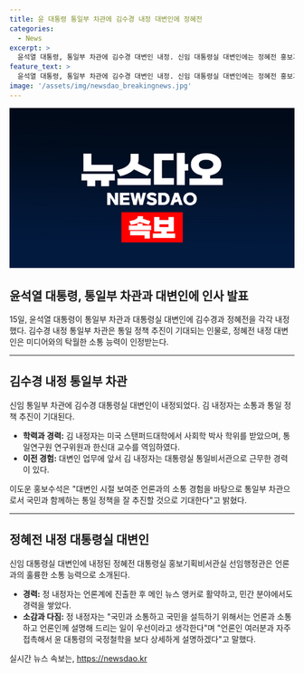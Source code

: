 ```yaml
---
title: 윤 대통령 통일부 차관에 김수경 내정 대변인에 정혜전
categories:
  - News
excerpt: >
  윤석열 대통령, 통일부 차관에 김수경 대변인 내정. 신임 대통령실 대변인에는 정혜전 홍보기획비서관실 선임행정관 내정. 김 내정자, 통일연구원 연구위원 경험 소개, 정 내정자는 민간 분야 경력 강조하여 앞날 기대. 정 내정자, 언론과 소통이 중요하다고 강조.
feature_text: >
  윤석열 대통령, 통일부 차관에 김수경 대변인 내정. 신임 대통령실 대변인에는 정혜전 홍보기획비서관실 선임행정관 내정. 김 내정자, 통일연구원 연구위원 경험 소개, 정 내정자는 민간 분야 경력 강조하여 앞날 기대. 정 내정자, 언론과 소통이 중요하다고 강조.
image: '/assets/img/newsdao_breakingnews.jpg'
---
```


<p><img src="/assets/img/newsdao_breakingnews.jpg" alt="implanttips 속보" /></p>

<h2><b>윤석열 대통령, 통일부 차관과 대변인에 인사 발표</b></h2>

<p data-ke-size="size16">15일, 윤석열 대통령이 통일부 차관과 대통령실 대변인에 김수경과 정혜전을 각각 내정했다. 김수경 내정 통일부 차관은 통일 정책 추진이 기대되는 인물로, 정혜전 내정 대변인은 미디어와의 탁월한 소통 능력이 인정받는다.</p>

<hr>

<h2 data-ke-size="size26">김수경 내정 통일부 차관</h2>

<p data-ke-size="size16">신임 통일부 차관에 김수경 대통령실 대변인이 내정되었다. 김 내정자는 소통과 통일 정책 추진이 기대된다.</p>

<ul>
  <li><b>학력과 경력:</b> 김 내정자는 미국 스탠퍼드대학에서 사회학 박사 학위를 받았으며, 통일연구원 연구위원과 한신대 교수를 역임하였다.</li>
  <li><b>이전 경험:</b> 대변인 업무에 앞서 김 내정자는 대통령실 통일비서관으로 근무한 경력이 있다.</li>
</ul>

<p data-ke-size="size16">이도운 홍보수석은 "대변인 시절 보여준 언론과의 소통 경험을 바탕으로 통일부 차관으로서 국민과 함께하는 통일 정책을 잘 추진할 것으로 기대한다"고 밝혔다.</p>

<hr>

<h2 data-ke-size="size26">정혜전 내정 대통령실 대변인</h2>

<p data-ke-size="size16">신임 대통령실 대변인에 내정된 정혜전 대통령실 홍보기획비서관실 선임행정관은 언론과의 훌륭한 소통 능력으로 소개된다.</p>

<ul>
  <li><b>경력:</b> 정 내정자는 언론계에 진출한 후 메인 뉴스 앵커로 활약하고, 민간 분야에서도 경력을 쌓았다.</li>
  <li><b>소감과 다짐:</b> 정 내정자는 "국민과 소통하고 국민을 설득하기 위해서는 언론과 소통하고 언론인께 설명해 드리는 일이 우선이라고 생각한다"며 "언론인 여러분과 자주 접촉해서 윤 대통령의 국정철학을 보다 상세하게 설명하겠다"고 말했다.</li>
</ul>
실시간 뉴스 속보는, <a href="https://newsdao.kr" rel="dofollow">https://newsdao.kr</a>


